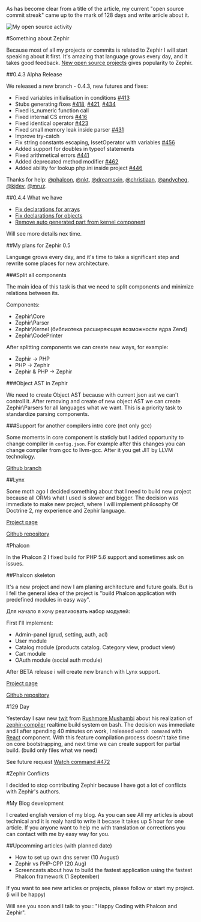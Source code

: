As has become clear from a title of the article, my current "open source commit streak" came up to the mark of 128 days and write article about it.

![My open source activity](http://dmtry.me/img/articles/2014/IJt3eL5acME.jpg)

#Something about Zephir

Because most of all my projects or commits is related to Zephir I will start speaking about it first.
It's amazing that language grows every day, and it takes good feedback.
[New open source projects](https://github.com/trending?l=zephir) gives popularity to Zephir.

##0.4.3 Alpha Release

We released a new branch - 0.4.3, new futures and fixes:

-	Fixed variables initialisation in conditions [#413](https://github.com/phalcon/zephir/issues/413)
-	Stubs generating fixes [#418](https://github.com/phalcon/zephir/issues/418), [#421](https://github.com/phalcon/zephir/issues/421), [#434](https://github.com/phalcon/zephir/issues/434)
-	Fixed is_numeric function call
-	Fixed internal CS errors [#416](https://github.com/phalcon/zephir/issues/416)
-	Fixed identical operator [#423](https://github.com/phalcon/zephir/issues/423)
-	Fixed small memory leak inside parser [#431](https://github.com/phalcon/zephir/issues/431)
-	Improve try-catch
-	Fix string constants escaping, IssetOperator with variables [#456](https://github.com/phalcon/zephir/issues/456)
-	Added support for doubles in typeof statements
-	Fixed arithmetical errors [#441](https://github.com/phalcon/zephir/issues/441)
-	Added deprecated method modifier [#462](https://github.com/phalcon/zephir/issues/462)
-	Added ability for lookup php.ini inside project [#446](https://github.com/phalcon/zephir/issues/446)

Thanks for help: [@phalcon](https://github.com/phalcon/), [@nkt](https://github.com/nkt/), [@dreamsxin](https://github.com/dreamsxin/), [@christiaan](https://github.com/christiaan/), [@andycheg](https://github.com/andycheg/), [@kjdev](https://github.com/kjdev/), [@mruz](https://github.com/mruz/).

##0.4.4 What we have

- [Fix declarations for arrays](https://github.com/phalcon/zephir/pull/458)
- [Fix declarations for objects](https://github.com/phalcon/zephir/issues/459)
- [Remove auto generated part from kernel component](https://github.com/phalcon/zephir/pull/469)

Will see more details nex time.

##My plans for Zephir 0.5

Language grows every day, and it's time to take a significant step and rewrite some places for new architecture.

###Split all components

The main idea of this task is that we need to split components and minimize relations between its.

Components:

- Zephir\Core
- Zephir\Parser
- Zephir\Kernel (библиотека расширяющая возможности ядра Zend)
- Zephir\CodePrinter

After splitting components we can create new ways, for example:

- Zephir -> PHP
- PHP -> Zephir
- Zephir & PHP -> Zephir

###Object AST in Zephir

We need to create Object AST because with current json ast we can't controll it.
After removing and create of new object AST we can create Zephir\Parsers for all languages what we want.
This is a priority task to standardize parsing components.

###Support for another compilers intro core (not only gcc)

Some moments in core component is staticly but I added opportunity to change compiler in ```config.json```.
For example after this changes you can change compiler from gcc to llvm-gcc. After it you get JIT by LLVM technology.

[Github branch](https://github.com/ovr/zephir/tree/0.5-dev)

##Lynx

Some moth ago I decided something about that I need to build new project because all ORMs what I used is slower and bigger.
The decision was immediate to make new project, where I will implement philosophy Of Doctrine 2, my experience and Zephir language.

[Project page](http://lynx.github.io/lynx/)

[Github repository](http://github.com/lynx/lynx/)

#Phalcon

In the Phalcon 2 I fixed build for PHP 5.6 support and sometimes ask on issues.

##Phalcon skeleton

It's a new project and now I am planing architecture and future goals.
But is I fell the general idea of the project is "build Phalcon application with predefined modules in easy way".

Для начало я хочу реализовать набор модулей:

First I'll implement:

- Admin-panel (grud, setting, auth, acl)
- User module
- Catalog module (products catalog. Category view, product view)
- Cart module
- OAuth module (social auth module)

After BETA release i will create new branch with Lynx support.

[Project page](http://ovr.github.io/phalcon-module-skeleton/)

[Github repository](https://github.com/ovr/phalcon-module-skeleton/)

#129 Day

Yesterday I saw new [twit](https://twitter.com/phalconphp/status/495254816621600768) from [Rushmore Mushambi](https://github.com/rushmorem) about his realization of [zephir-compiler](https://github.com/rushmorem/zephir-compiler) realtime build system on bash.
The decision was immediate and I after spending 40 minutes on work, I released `watch command` with [React](https://github.com/reactphp/react) component.
With this feature compilation process doesn't take time on core bootstrapping, and next time we can create support for partial build. (build only files what we need)

See future request [Watch command #472](https://github.com/phalcon/zephir/pull/472)

#Zephir Conflicts

I decided to stop contributing Zephir because I have got a lot of conflicts with Zephir's authors.

#My Blog development

I created english version of my blog.
As you can see All my articles is about technical and it is realy hard to write it becase It takes up 5 hour for one article.
If you anyone want to help me with translation or corrections you can contact with me by easy way for you.

##Upcomming articles (with planned date)

- How to set up own dns server (10 August)
- Zephir vs PHP-CPP (20 Aug)
- Screencasts about how to build the fastest application using the fastest Phalcon framework (1 September)

If you want to see new articles or projects, please follow or start my project. (i will be happy)

Will see you soon and I talk to you : "Happy Coding with Phalcon and Zephir".